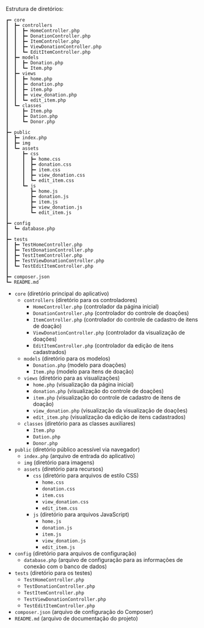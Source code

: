 Estrutura de diretórios:
```
┏━ core
┃  ┣━ controllers
┃  ┃  ┣━ HomeController.php
┃  ┃  ┣━ DonationController.php
┃  ┃  ┣━ ItemController.php
┃  ┃  ┣━ ViewDonationController.php
┃  ┃  ┗━ EditItemController.php
┃  ┣━ models
┃  ┃  ┣━ Donation.php
┃  ┃  ┗━ Item.php
┃  ┣━ views
┃  ┃  ┣━ home.php
┃  ┃  ┣━ donation.php
┃  ┃  ┣━ item.php
┃  ┃  ┣━ view_donation.php
┃  ┃  ┗━ edit_item.php
┃  ┗━ classes
┃     ┣━ Item.php
┃     ┣━ Dation.php
┃     ┗━ Donor.php
┃
┣━ public
┃  ┣━ index.php
┃  ┣━ img
┃  ┗━ assets
┃     ┣━ css
┃     ┃  ┣━ home.css
┃     ┃  ┣━ donation.css
┃     ┃  ┣━ item.css
┃     ┃  ┣━ view_donation.css
┃     ┃  ┗━ edit_item.css
┃     ┗━ js
┃        ┣━ home.js
┃        ┣━ donation.js
┃        ┣━ item.js
┃        ┣━ view_donation.js
┃        ┗━ edit_item.js
┃
┣━ config
┃  ┗━ database.php
┃
┣━ tests
┃  ┣━ TestHomeController.php
┃  ┣━ TestDonationController.php
┃  ┣━ TestItemController.php
┃  ┣━ TestViewDonationController.php
┃  ┗━ TestEditItemController.php
┃
┣━ composer.json
┗━ README.md
```


- `core` (diretório principal do aplicativo)
  - `controllers` (diretório para os controladores)
    - `HomeController.php` (controlador da página inicial)
    - `DonationController.php` (controlador do controle de doações)
    - `ItemController.php` (controlador do controle de cadastro de itens de doação)
    - `ViewDonationController.php` (controlador da visualização de doações)
    - `EditItemController.php` (controlador da edição de itens cadastrados)
  - `models` (diretório para os modelos)
    - `Donation.php` (modelo para doações)
    - `Item.php` (modelo para itens de doação)
  - `views` (diretório para as visualizações)
    - `home.php` (visualização da página inicial)
    - `donation.php` (visualização do controle de doações)
    - `item.php` (visualização do controle de cadastro de itens de doação)
    - `view_donation.php` (visualização da visualização de doações)
    - `edit_item.php` (visualização da edição de itens cadastrados)
  - `classes` (diretório para as classes auxiliares)
    - `Item.php`
    - `Dation.php`
    - `Donor.php`
- `public` (diretório público acessível via navegador)
  - `index.php` (arquivo de entrada do aplicativo)
  - `img` (diretório para imagens)
  - `assets` (diretório para recursos)
    - `css` (diretório para arquivos de estilo CSS)
      - `home.css`
      - `donation.css`
      - `item.css`
      - `view_donation.css`
      - `edit_item.css`
    - `js` (diretório para arquivos JavaScript)
      - `home.js`
      - `donation.js`
      - `item.js`
      - `view_donation.js`
      - `edit_item.js`
- `config` (diretório para arquivos de configuração)
  - `database.php` (arquivo de configuração para as informações de conexão com o banco de dados)
- `tests` (diretório para os testes)
  - `TestHomeController.php`
  - `TestDonationController.php`
  - `TestItemController.php`
  - `TestViewDonationController.php`
  - `TestEditItemController.php`
- `composer.json` (arquivo de configuração do Composer)
- `README.md` (arquivo de documentação do projeto)


